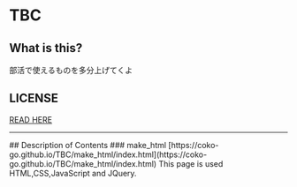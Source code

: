 # TBC
## What is this?
部活で使えるものを多分上げてくよ
## LICENSE
[READ HERE](https://github.com/coko-go/TBC/blob/main/License.md)
<hr>
## Description of Contents
### make_html
[https://coko-go.github.io/TBC/make_html/index.html](https://coko-go.github.io/TBC/make_html/index.html)
This page is used HTML,CSS,JavaScript and JQuery.
